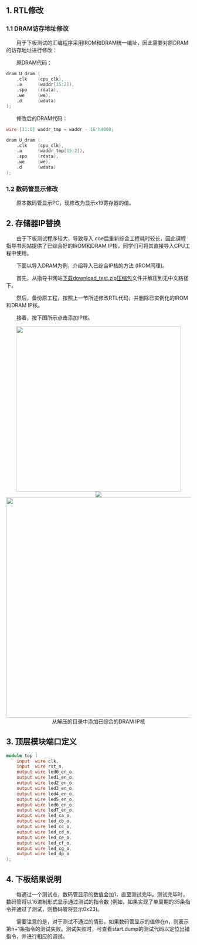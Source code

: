 ## 1. RTL修改

### 1.1 DRAM访存地址修改

&emsp;&emsp;用于下板测试的汇编程序采用IROM和DRAM统一编址，因此需要对原DRAM的访存地址进行修改：

&emsp;&emsp;原DRAM代码：

``` Verilog
dram U_dram (
    .clk    (cpu_clk),
    .a      (waddr[15:2]),
    .spo    (rdata),
    .we     (we),
    .d      (wdata)
);
```

&emsp;&emsp;修改后的DRAM代码：

``` Verilog
wire [31:0] waddr_tmp = waddr - 16'h4000;

dram U_dram (
    .clk    (cpu_clk),
    .a      (waddr_tmp[15:2]),
    .spo    (rdata),
    .we     (we),
    .d      (wdata)
);
```

### 1.2 数码管显示修改

&emsp;&emsp;原本数码管显示PC，现修改为显示x19寄存器的值。



## 2. 存储器IP替换

&emsp;&emsp;由于下板测试程序较大，导致导入.coe后重新综合工程耗时较长，因此课程指导书网站提供了已综合好的IROM和DRAM IP核，同学们可将其直接导入CPU工程中使用。

&emsp;&emsp;下面以导入DRAM为例，介绍导入已综合IP核的方法 (IROM同理)。

&emsp;&emsp;首先，从指导书网站[下载download_test.zip压缩包](https://gitee.com/hitsz-cslab/organ/blob/2021-Summer/stupkt/download_test.zip)文件并解压到无中文路径下。

&emsp;&emsp;然后，备份原工程，按照上一节所述修改RTL代码，并删除已实例化的IROM和DRAM IP核。

&emsp;&emsp;接着，按下图所示点击添加IP核。

<center><img src = "../assets/1.png" width = 450></center>

<center><img src = "../assets/2.png" width></center>

<center><img src = "../assets/3.png" width = 600></center>
<center>从解压的目录中添加已综合的DRAM IP核</center>



## 3. 顶层模块端口定义

``` Verilog
module top (
    input  wire clk,
    input  wire rst_n,
    output wire led0_en_o,
    output wire led1_en_o,
    output wire led2_en_o,
    output wire led3_en_o,
    output wire led4_en_o,
    output wire led5_en_o,
    output wire led6_en_o,
    output wire led7_en_o,
    output wire led_ca_o,
    output wire led_cb_o,
    output wire led_cc_o,
    output wire led_cd_o,
    output wire led_ce_o,
    output wire led_cf_o,
    output wire led_cg_o,
    output wire led_dp_o
);
```



## 4. 下板结果说明

&emsp;&emsp;每通过一个测试点，数码管显示的数值会加1，直至测试完毕。测试完毕时，数码管将以16进制形式显示通过测试的指令数 (例如，如果实现了单周期的35条指令并通过了测试，则数码管将显示0x23)。

&emsp;&emsp;需要注意的是，对于测试不通过的情形，如果数码管显示的值停在n，则表示第n+1条指令的测试失败。测试失败时，可查看start.dump的测试代码以定位出错指令，并进行相应的调试。
